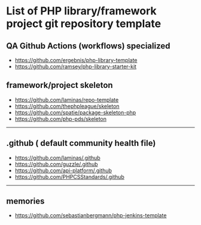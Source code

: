 List of PHP library/framework project git repository template
==================================


## QA Github Actions (workflows) specialized

* https://github.com/ergebnis/php-library-template
* https://github.com/ramsey/php-library-starter-kit

## framework/project skeleton

* https://github.com/laminas/repo-template
* https://github.com/thephpleague/skeleton
* https://github.com/spatie/package-skeleton-php
* https://github.com/php-pds/skeleton

----

## .github ( default community health file)

* https://github.com/laminas/.github
* https://github.com/guzzle/.github
* https://github.com/api-platform/.github
* https://github.com/PHPCSStandards/.github

----

## memories
* https://github.com/sebastianbergmann/php-jenkins-template

